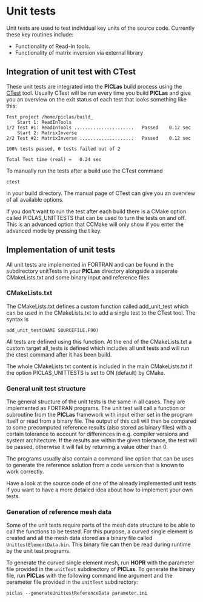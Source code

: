 # Unit tests

Unit tests are used to test individual key units of the source code. Currently these key routines include:

* Functionality of Read-In tools.
* Functionality of matrix inversion via external library

## Integration of unit test with CTest

These unit tests are integrated into the **PICLas** build process using the [CTest](https://cmake.org/Wiki/CMake/Testing_With_CTest) tool. Usually CTest will be run every time you
build **PICLas** and give you an overview on the exit status of each test that looks something like this:

~~~~
Test project /home/piclas/build_
    Start 1: ReadInTools
1/2 Test #1: ReadInTools ......................   Passed    0.12 sec
    Start 2: MatrixInverse
2/2 Test #2: MatrixInverse ....................   Passed    0.12 sec

100% tests passed, 0 tests failed out of 2

Total Test time (real) =   0.24 sec
~~~~

To manually run the tests after a build use the CTest command

~~~~
ctest
~~~~

in your build directory. The manual page of CTest can give you an overview of all available options.

If you don't want to run the test after each build there is a CMake option called PICLAS_UNITTESTS that can be used to turn the tests on and off.
This is an advanced option that CCMake will only show if you enter the advanced mode by pressing the t key. 

## Implementation of unit tests

All unit tests are implemented in FORTRAN and can be found in the subdirectory unitTests in your **PICLas** directory alongside a seperate CMakeLists.txt and some binary input and reference files.

### CMakeLists.txt

The CMakeLists.txt defines a custom function called add_unit_test which can be used in the CMakeLists.txt to add a single test to the CTest tool. The syntax is

~~~~
add_unit_test(NAME SOURCEFILE.F90)
~~~~

All tests are defined using this function. At the end of the CMakeLists.txt a custom target all_tests is defined which includes all unit tests and will run the ctest command after it has been build.

The whole CMakeLists.txt content is included in the main CMakeLists.txt if the option PICLAS_UNITTESTS is set to ON (default) by CMake.

### General unit test structure

The general structure of the unit tests is the same in all cases. They are implemented as FORTRAN programs. The unit test will call a function or subroutine from the **PICLas** framework with input either set in the program itself or read from a binary file.
The output of this call will then be compared to some precomputed reference results (also stored as binary files) with a certain tolerance to account for differences in e.g. compiler versions and system architecture. If the results are within the given tolerance,
the test will be passed, otherwise it will fail by returning a value other than 0.

The programs usually also contain a command line option that can be uses to generate the reference solution from a code version that is known to work correctly. 

Have a look at the source code of one of the already implemented unit tests if you want to have a more detailed idea about how to implement your own tests.

### Generation of reference mesh data

Some of the unit tests require parts of the mesh data structure to be able to call the functions to be tested. For this purpose, a curved single element is created and all the mesh data stored as a binary file called ``UnittestElementData.bin``. This binary file can then be read during runtime
by the unit test programs. 

To generate the curved single element mesh, run **HOPR** with the parameter file provided in the ``unitTest`` subdirectory of **PICLas**. To generate the binary file, run **PICLas** with the following command line argument and the parameter file 
provided in the ``unitTest`` subdirectory:


~~~~
piclas --generateUnittestReferenceData parameter.ini
~~~~
